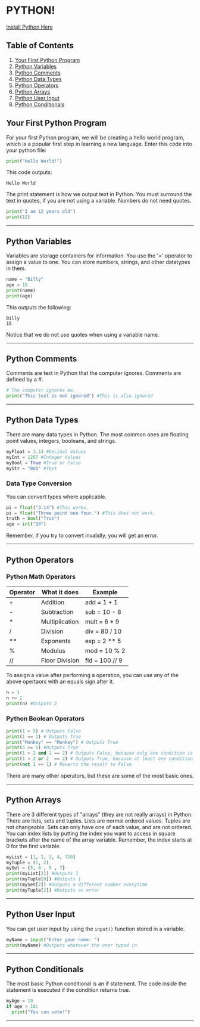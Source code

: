 # PYTHON!

[Install Python Here](https://www.python.org/downloads/)

## Table of Contents
1. [Your First Python Program](https://ssloke420.github.io/py/#your-first-python-program)
2. [Python Variables](https://ssloke420.github.io/py/#python-variables)
3. [Python Comments](https://ssloke420.github.io/py/#python-comments)
4. [Python Data Types](https://ssloke420.github.io/py/#python-data-types)
5. [Python Operators](https://ssloke420.github.io/py/#python-operators)
6. [Python Arrays](https://ssloke420.github.io/py/#python-arrays)
7. [Python User Input](https://ssloke420.github.io/py/#python-user-input)
8. [Python Conditionals](https://ssloke420.github.io/py/#python-user-input)
## Your First Python Program
For your first Python program, we will be creating a hello world program, which is a popular first step in learning a new language.
Enter this code into your python file:
```python
print("Hello World!")
```
This code outputs:
```
Hello World
```
The print statement is how we output text in Python. You must surround the text in quotes, if you are not using a variable. Numbers do not need quotes.

```python
print("I am 12 years old")
print(12)
```
------------------------------------------------------------------------------------------------------

## Python Variables
Variables are storage containers for information. You use the '=' operator to assign a value to one. You can store numbers, strings, and other datatypes in them.

```python
name = "Billy"
age = 15
print(name)
print(age)
```
This outputs the following:
```
Billy
15
```
Notice that we do not use quotes when using a variable name.

-------------------------------------------------------------------------------------------------------------

## Python Comments
Comments are text in Python that the computer ignores. Comments are defined by a #.
```python
# The computer ignores me.
print("This text is not ignored") #This is also ignored
```

--------------------------------------------------------------------------------------------------------------

## Python Data Types

There are many data types in Python. The most common ones are floating point values, integers, booleans, and strings.
```python
myFloat = 3.14 #Decimal Values
myInt = 1207 #Integer Values
myBool = True #True or False
myStr = "Bob" #Text
```
### Data Type Conversion

You can convert types where applicable.

```python
pi = float("3.14") #This works.
pi = float("Three point one four.") #This does not work.
truth = bool("True")
age = int("10")
```
Remember, if you try to convert invalidly, you will get an error.

------------------------------------------------------------------------------------------------------------------------------
## Python Operators

### Python Math Operators

| Operator | What it does | Example |
| -------- | ------------| -------- |
|    +     | Addition | add = 1 + 1 |
|    -     | Subtraction | sub = 10 - 8 |
|    *     | Multiplication | mult = 6 * 9 |
|    /     | Division | div = 80 / 10 |
|    **    |  Exponents | exp = 2 ** 5 |
|    %     |  Modulus  | mod = 10 % 2  |
|   //      | Floor Division | fld = 100 // 9 |

To assign a value after performing a operation, you can use any of the above opertaors with an equals sign after it.

```python
n = 1
n += 1
print(n) #Outputs 2
```
### Python Boolean Operators
```python
print(1 > 5) # Outputs False
print(1 == 1) # Outputs True
print("Monkey" == "Monkey") # Outputs True
print(5 >= 5) #Outputs True
print(1 > 2 and 2 == 2) # Outputs False, because only one condition is met.
print(1 > 2 or 2  == 2) # Outputs True, because at least one condition is met
print(not 1 == 1) # Reverts the result to False
```
There are many other operators, but these are some of the most basic ones.

-------------------------------------------------------------------------------------------------------------
## Python Arrays
There are 3 different types of "arrays" (they are not really arrays) in Python. There are lists, sets and tuples.
Lists are normal ordered values. Tuples are not changeable. Sets can only have one of each value, and are not ordered.
You can index lists by putting the index you want to access in square brackets after the name of the array variable.
Remember, the index starts at 0 for the first variable.
```python
myList = [1, 2, 3, 4, 720]
myTuple = (1, 2)
mySet = {5, 8 , 9 , 7}
print(myList[2]) #Outputs 3
print(myTuple[0]) #Outputs 1
print(mySet[2]) #Outputs a different number everytime
print(myTuple[2]) #Outputs an error
```
-------------------------------------------------------------------------------------------------------------------------------
## Python User Input
You can get user input by using the `input()` function stored in a variable.
```python
myName = input("Enter your name: ")
print(myName) #Outputs whatever the user typed in.
```

-----------------------------------------------------------------------------------------------------------------------------------
## Python Conditionals
The most basic Python conditional is an if statement. The code inside the statement is executed if the condition returns true.
```python
myAge = 19
if age > 18:
  print("You can vote!")
```

----------------------------------------------------------------------------------------------------------------------


